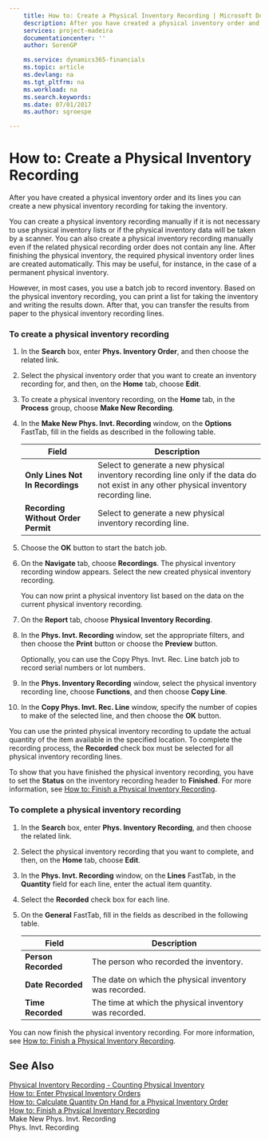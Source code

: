```yaml
---
    title: How to: Create a Physical Inventory Recording | Microsoft Docs
    description: After you have created a physical inventory order and its lines you can create a new physical inventory recording for taking the inventory.
    services: project-madeira
    documentationcenter: ''
    author: SorenGP

    ms.service: dynamics365-financials
    ms.topic: article
    ms.devlang: na
    ms.tgt_pltfrm: na
    ms.workload: na
    ms.search.keywords:
    ms.date: 07/01/2017
    ms.author: sgroespe

---
```

# How to: Create a Physical Inventory Recording
After you have created a physical inventory order and its lines you can create a new physical inventory recording for taking the inventory.  
  
 You can create a physical inventory recording manually if it is not necessary to use physical inventory lists or if the physical inventory data will be taken by a scanner. You can also create a physical inventory recording manually even if the related physical recording order does not contain any line. After finishing the physical inventory, the required physical inventory order lines are created automatically. This may be useful, for instance, in the case of a permanent physical inventory.  
  
 However, in most cases, you use a batch job to record inventory. Based on the physical inventory recording, you can print a list for taking the inventory and writing the results down. After that, you can transfer the results from paper to the physical inventory recording lines.  
  
### To create a physical inventory recording  
  
1.  In the **Search** box, enter **Phys. Inventory Order**, and then choose the related link.  
  
2.  Select the physical inventory order that you want to create an inventory recording for, and then, on the **Home** tab, choose **Edit**.  
  
3.  To create a physical inventory recording, on the **Home** tab, in the **Process** group, choose **Make New Recording**.  
  
4.  In the **Make New Phys. Invt. Recording** window, on the **Options** FastTab, fill in the fields as described in the following table.  
  
    |Field|Description|  
    |---------------------------------|---------------------------------------|  
    |**Only Lines Not In Recordings**|Select to generate a new physical inventory recording line only if the data do not exist in any other physical inventory recording line.|  
    |**Recording Without Order Permit**|Select to generate a new physical inventory recording line.|  
  
5.  Choose the **OK** button to start the batch job.  
  
6.  On the **Navigate** tab, choose **Recordings**. The physical inventory recording window appears. Select the new created physical inventory recording.  
  
     You can now print a physical inventory list based on the data on the current physical inventory recording.  
  
7.  On the **Report** tab, choose **Physical Inventory Recording**.  
  
8.  In the **Phys. Invt. Recording** window, set the appropriate filters, and then choose the **Print** button or choose the **Preview** button.  
  
     Optionally, you can use the Copy Phys. Invt. Rec. Line batch job to record serial numbers or lot numbers.  
  
9. In the **Phys. Inventory Recording** window, select the physical inventory recording line, choose **Functions**, and then choose **Copy Line**.  
  
10. In the **Copy Phys. Invt. Rec. Line** window, specify the number of copies to make of the selected line, and then choose the **OK** button.  
  
 You can use the printed physical inventory recording to update the actual quantity of the item available in the specified location. To complete the recording process, the **Recorded** check box must be selected for all physical inventory recording lines.  
  
 To show that you have finished the physical inventory recording, you have to set the **Status** on the inventory recording header to **Finished**. For more information, see [How to: Finish a Physical Inventory Recording](how-to-finish-a-physical-inventory-recording.md).  
  
### To complete a physical inventory recording  
  
1.  In the **Search** box, enter **Phys. Inventory Recording**, and then choose the related link.  
  
2.  Select the physical inventory recording that you want to complete, and then, on the **Home** tab, choose **Edit**.  
  
3.  In the **Phys. Invt. Recording** window, on the **Lines** FastTab, in the **Quantity** field for each line, enter the actual item quantity.  
  
4.  Select the **Recorded** check box for each line.  
  
5.  On the **General** FastTab, fill in the fields as described in the following table.  
  
    |Field|Description|  
    |---------------------------------|---------------------------------------|  
    |**Person Recorded**|The person who recorded the inventory.|  
    |**Date Recorded**|The date on which the physical inventory was recorded.|  
    |**Time Recorded**|The time at which the physical inventory was recorded.|  
  
 You can now finish the physical inventory recording. For more information, see [How to: Finish a Physical Inventory Recording](how-to-finish-a-physical-inventory-recording.md).  
  
## See Also  
 [Physical Inventory Recording - Counting Physical Inventory](physical-inventory-recording-counting-physical-inventory.md)   
 [How to: Enter Physical Inventory Orders](how-to-enter-physical-inventory-orders.md)   
 [How to: Calculate Quantity On Hand for a Physical Inventory Order](how-to-calculate-quantity-on-hand-for-a-physical-inventory-order.md)   
 [How to: Finish a Physical Inventory Recording](how-to-finish-a-physical-inventory-recording.md)   
 Make New Phys. Invt. Recording   
 Phys. Invt. Recording